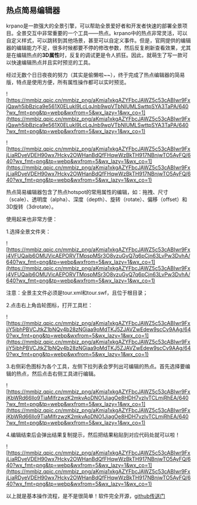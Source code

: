 ## 热点简易编辑器      

krpano是一款强大的全景引擎，可以帮助全景爱好者和开发者快速的部署全景项目。全景交互中非常重要的一个工具——热点。krpano中的热点非常灵活，可以自定义样式，可以跳转到其他场景，甚至可以自定义事件。但是，官网提供的编辑器的编辑能力不足，很多时候都要不停的修改参数，然后反复刷新查看效果，尤其是在编辑热点的**3D属性**时，反复的调试更是令人抓狂。因此，就萌生了写一款可以快速编辑热点并且实时预览的工具。        

经过无数个日日夜夜的努力（其实是偷懒啦~~），终于完成了热点编辑器的简易版，特点是使用方便，所有属性操作都可以实时预览。       

![https://mmbiz.qpic.cn/mmbiz_png/aKmia1xkgAZYFbcJAWZ5c53cABIwr9FxjQawh5ibBzica9e561X0ELukI9LcLqJnb9wpVTbNIUMLSwttpSYA3TaPA/640?wx_fmt=png&tp=webp&wxfrom=5&wx_lazy=1&wx_co=1](https://mmbiz.qpic.cn/mmbiz_png/aKmia1xkgAZYFbcJAWZ5c53cABIwr9FxjQawh5ibBzica9e561X0ELukI9LcLqJnb9wpVTbNIUMLSwttpSYA3TaPA/640?wx_fmt=png&tp=webp&wxfrom=5&wx_lazy=1&wx_co=1)         

![https://mmbiz.qpic.cn/mmbiz_png/aKmia1xkgAZYFbcJAWZ5c53cABIwr9FxjLiaRDyeVDEH90wx7Hcky2OWHanBdQfFHqwWzBkTH917NBnjwTO5AyFQ/640?wx_fmt=png&tp=webp&wxfrom=5&wx_lazy=1&wx_co=1](https://mmbiz.qpic.cn/mmbiz_png/aKmia1xkgAZYFbcJAWZ5c53cABIwr9FxjLiaRDyeVDEH90wx7Hcky2OWHanBdQfFHqwWzBkTH917NBnjwTO5AyFQ/640?wx_fmt=png&tp=webp&wxfrom=5&wx_lazy=1&wx_co=1)           

热点简易编辑器包含了热点hotspot的常用属性的编辑，如：拖拽、尺寸（scale）、透明度（alpha）、深度（depth）、旋转（rotate）、偏移（offset）和3D旋转（3drotate）。    

使用起来也非常方便：    

1.选择全景文件夹：

![https://mmbiz.qpic.cn/mmbiz_png/aKmia1xkgAZYFbcJAWZ5c53cABIwr9Fxj4VFUQaib6OMUVicAEPORVTMpspMSr3O8vzuGyQ7q6pCjn63LvPw3DvhA/640?wx_fmt=png&tp=webp&wxfrom=5&wx_lazy=1&wx_co=1](https://mmbiz.qpic.cn/mmbiz_png/aKmia1xkgAZYFbcJAWZ5c53cABIwr9Fxj4VFUQaib6OMUVicAEPORVTMpspMSr3O8vzuGyQ7q6pCjn63LvPw3DvhA/640?wx_fmt=png&tp=webp&wxfrom=5&wx_lazy=1&wx_co=1)        

注意：全景主文件必须是tour.xml和tour.swf，且位于根目录；     

2.点击右上角齿轮图标，打开工具栏：

![https://mmbiz.qpic.cn/mmbiz_png/aKmia1xkgAZYFbcJAWZ5c53cABIwr9FxjjY5ibhPBVCJtkZ1bNQv4b28zNGiaa9oMdTKJ5ZJAVZwEdew9scCv9AAg/640?wx_fmt=png&tp=webp&wxfrom=5&wx_lazy=1&wx_co=1](https://mmbiz.qpic.cn/mmbiz_png/aKmia1xkgAZYFbcJAWZ5c53cABIwr9FxjjY5ibhPBVCJtkZ1bNQv4b28zNGiaa9oMdTKJ5ZJAVZwEdew9scCv9AAg/640?wx_fmt=png&tp=webp&wxfrom=5&wx_lazy=1&wx_co=1)            

     

3.右侧彩色图标为各个工具，左侧下拉列表会罗列出可编辑的热点。首先选择要编辑的热点，然后点击右侧工具进行编辑。      

![https://mmbiz.qpic.cn/mmbiz_png/aKmia1xkgAZYFbcJAWZ5c53cABIwr9FxjKbWRd66llo9TiaMIfrzwzK2mkvAoDNO1JiagOe8HDH7vzIvTCLmjRhEA/640?wx_fmt=png&tp=webp&wxfrom=5&wx_lazy=1&wx_co=1](https://mmbiz.qpic.cn/mmbiz_png/aKmia1xkgAZYFbcJAWZ5c53cABIwr9FxjKbWRd66llo9TiaMIfrzwzK2mkvAoDNO1JiagOe8HDH7vzIvTCLmjRhEA/640?wx_fmt=png&tp=webp&wxfrom=5&wx_lazy=1&wx_co=1)   

    

4.编辑结束后会弹出结果复制提示，然后把结果粘贴到对应代码处就可以啦！    

![https://mmbiz.qpic.cn/mmbiz_png/aKmia1xkgAZYFbcJAWZ5c53cABIwr9FxjLiaRDyeVDEH90wx7Hcky2OWHanBdQfFHqwWzBkTH917NBnjwTO5AyFQ/640?wx_fmt=png&tp=webp&wxfrom=5&wx_lazy=1&wx_co=1](https://mmbiz.qpic.cn/mmbiz_png/aKmia1xkgAZYFbcJAWZ5c53cABIwr9FxjLiaRDyeVDEH90wx7Hcky2OWHanBdQfFHqwWzBkTH917NBnjwTO5AyFQ/640?wx_fmt=png&tp=webp&wxfrom=5&wx_lazy=1&wx_co=1)    



以上就是基本操作流程，是不是很简单！软件完全开源，[github传送门](https://github.com/CiroLee/hotspotEditor)

